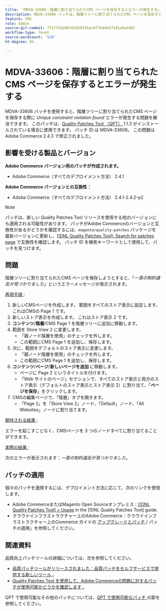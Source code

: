 ```yaml
---
title: 「MDVA-33606：階層に割り当てられたCMS ページを保存するとエラーが発生する」
description: MDVA-33606 パッチは、階層ツリーに割り当てられたCMS ページを保存すると、「Unique constraint violation found」というエラーが発生する問題を解決します。 このパッチは、[Quality Patches Tool （QPT） ] （https://experienceleague.adobe.com/en/docs/commerce-knowledge-base/kb/announcements/commerce-announcements/magento-quality-patches-released-new-tool-to-self-serve-quality-patches） 1.1.3 がインストールされている場合に利用できます。 パッチ ID は MDVA-33606。 この問題はAdobe Commerce 2.4.3 で修正されました。
feature: CMS
role: Admin
source-git-commit: 7f17f1b286f635b8f65ac877e9de5f1d1a6a6461
workflow-type: tm+mt
source-wordcount: '529'
ht-degree: 0%

---
```


# MDVA-33606：階層に割り当てられたCMS ページを保存するとエラーが発生する

MDVA-33606 パッチを使用すると、階層ツリーに割り当てられたCMS ページを保存する際に *Unique constraint violation found* エラーが発生する問題を解決できます。 このパッチは、[Quality Patches Tool （QPT） ](https://experienceleague.adobe.com/en/docs/commerce-knowledge-base/kb/announcements/commerce-announcements/magento-quality-patches-released-new-tool-to-self-serve-quality-patches)1.1.3 がインストールされている場合に使用できます。 パッチ ID は MDVA-33606。 この問題はAdobe Commerce 2.4.3 で修正されました。

## 影響を受ける製品とバージョン

**Adobe Commerce バージョン用のパッチが作成されます。**

* Adobe Commerce（すべてのデプロイメント方法） 2.4.1

**Adobe Commerce バージョンとの互換性：**

* Adobe Commerce（すべてのデプロイメント方法） 2.4.1-2.4.2-p2

>[!NOTE]
>
>パッチは、新しい Quality Patches Tool リリースを使用する他のバージョンにも適用される可能性があります。 パッチがAdobe Commerceのバージョンと互換性があるかどうかを確認するには、`magento/quality-patches` パッケージを最新バージョンに更新し、[[!DNL Quality Patches Tool]: Search for patches page](https://experienceleague.adobe.com/en/docs/commerce-knowledge-base/kb/announcements/commerce-announcements/magento-quality-patches-released-new-tool-to-self-serve-quality-patches) で互換性を確認します。 パッチ ID を検索キーワードとして使用して、パッチを見つけます。

## 問題

階層ツリーに割り当てられたCMS ページを保存しようとすると、「*一意の制約違反が見つかりました*」というエラーメッセージが表示されます。

<u> 再現手順 </u>:

1. 新しいCMSページを作成します。 範囲をすべてのストア表示に設定します。 これはCMSの Page 1 です。
1. 新しいストア表示を作成します。 これはストア表示 2 です。
1. **コンテンツ**/**階層**/CMS Page 1 を階層ツリーに追加に移動します。
1. 範囲を Store View 2 に変更します。
   * 「親ノード階層を使用」のチェックを外します。
   * この範囲にCMS Page 1 を追加し、保存します。
1. 次に、範囲をデフォルトのストア表示に変更します。
   * 「親ノード階層を使用」のチェックを外します。
   * この範囲にCMS Page 1 を追加し、保存します。
1. **コンテンツ**/**ページ**/**新しいページを追加** に移動します。
   * ページに Page 2 というタイトルを付けます。
   * 「Web サイトのページ」セクションで、すべてのストア表示と両方のストア表示（デフォルトのストア表示とストア表示 2）に割り当て、「**ページを保存**」をクリックします。
1. CMSの編集ページで、「階層」タブを開きます。
   * 「Page 2」を「Store View 2」ノード、「Default」ノード、「All Websites」ノードに割り当てます。

<u> 期待される結果 </u>:

エラーを起こすことなく、CMSページを 3 つのノードすべてに割り当てることができます。

<u> 実際の結果 </u>:

次のエラーが表示されます：*一意の制約違反が見つかりました*。

## パッチの適用

個々のパッチを適用するには、デプロイメント方法に応じて、次のリンクを使用します。

* Adobe CommerceまたはMagento Open Sourceオンプレミス：[[!DNL Quality Patches Tool] > Usage](/help/tools/quality-patches-tool/usage.md) in the [!DNL Quality Patches Tool] guide.
* クラウドインフラストラクチャー上のAdobe Commerce：クラウドインフラストラクチャー上のCommerce ガイドの [ アップグレードとパッチ ](https://experienceleague.adobe.com/docs/commerce-cloud-service/user-guide/develop/upgrade/apply-patches.html)/ パッチの適用」を参照してください。

## 関連資料

品質向上パッチツールの詳細については、次を参照してください。

* [ 品質パッチツールがリリースされました：品質パッチをセルフサービスで提供する新しいツール ](https://experienceleague.adobe.com/en/docs/commerce-knowledge-base/kb/announcements/commerce-announcements/magento-quality-patches-released-new-tool-to-self-serve-quality-patches)。
* [Quality Patches Tool を使用して、Adobe Commerceの問題に対するパッチが使用可能かどうかを確認します ](/help/tools/quality-patches-tool/patches-available-in-qpt/check-patch-for-magento-issue-with-magento-quality-patches.md)。

QPT で使用可能なその他のパッチについては、[QPT で使用可能なパッチ ](https://support.magento.com/hc/en-us/sections/360010506631-Patches-available-in-MQP-tool-) の節を参照してください。
